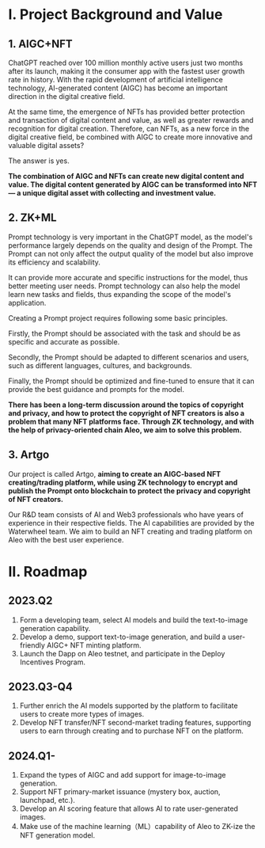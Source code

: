 # I. Project Background and Value
## 1. AIGC+NFT

ChatGPT reached over 100 million monthly active users just two months after its launch, making it the consumer app with the fastest user growth rate in history. With the rapid development of artificial intelligence technology, AI-generated content (AIGC) has become an important direction in the digital creative field.

At the same time, the emergence of NFTs has provided better protection and transaction of digital content and value, as well as greater rewards and recognition for digital creation.
Therefore, can NFTs, as a new force in the digital creative field, be combined with AIGC to create more innovative and valuable digital assets?

The answer is yes.

**The combination of AIGC and NFTs can create new digital content and value. The digital content generated by AIGC can be transformed into NFT — a unique digital asset with collecting and investment value.**


## 2. ZK+ML
Prompt technology is very important in the ChatGPT model, as the model's performance largely depends on the quality and design of the Prompt. The Prompt can not only affect the output quality of the model but also improve its efficiency and scalability.

It can provide more accurate and specific instructions for the model, thus better meeting user needs. Prompt technology can also help the model learn new tasks and fields, thus expanding the scope of the model's application.

Creating a Prompt project requires following some basic principles.

Firstly, the Prompt should be associated with the task and should be as specific and accurate as possible.

Secondly, the Prompt should be adapted to different scenarios and users, such as different languages, cultures, and backgrounds.

Finally, the Prompt should be optimized and fine-tuned to ensure that it can provide the best guidance and prompts for the model.

**There has been a long-term discussion around the topics of copyright and privacy, and how to protect the copyright of NFT creators is also a problem that many NFT platforms face. Through ZK technology, and with the help of privacy-oriented chain Aleo, we aim to solve this problem.**


## 3. Artgo
Our project is called Artgo, **aiming to create an AIGC-based NFT creating/trading platform, while using ZK technology to encrypt and publish the Prompt onto blockchain to protect the privacy and copyright of NFT creators.**

Our R&D team consists of AI and Web3 professionals who have years of experience in their respective fields. The AI capabilities are provided by the Waterwheel team. We aim to build an NFT creating and trading platform on Aleo with the best user experience.

# II. Roadmap

## 2023.Q2
1. Form a developing team, select AI models and build the text-to-image generation capability.
2. Develop a demo, support text-to-image generation, and build a user-friendly AIGC+ NFT minting platform.
3. Launch the Dapp on Aleo testnet, and participate in the Deploy Incentives Program.

## 2023.Q3-Q4
1. Further enrich the AI models supported by the platform to facilitate users to create more types of images.
2. Develop NFT transfer/NFT second-market trading features, supporting users to earn through creating and to purchase NFT on the platform.

## 2024.Q1-
1. Expand the types of AIGC and add support for image-to-image generation.
2. Support NFT primary-market issuance (mystery box, auction, launchpad, etc.).
3. Develop an AI scoring feature that allows AI to rate user-generated images.
4. Make use of the machine learning（ML）capability of Aleo to ZK-ize the NFT generation model.
